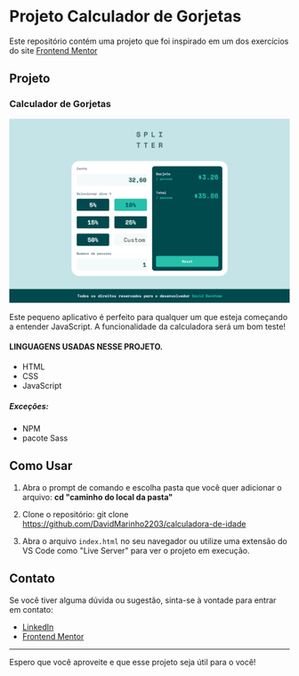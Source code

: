 # Projeto Calculador de Gorjetas

Este repositório contém uma projeto que foi inspirado em um dos exercícios do site [Frontend Mentor](https://www.frontendmentor.io/)


## Projeto

### Calculador de Gorjetas

![Calculador de Gorjetas](./assets/img/screenshot.png)

Este pequeno aplicativo é perfeito para qualquer um que esteja começando a entender JavaScript. A funcionalidade da calculadora será um bom teste!

#### LINGUAGENS USADAS NESSE PROJETO.

- HTML
- CSS
- JavaScript

##### Exceções:

- NPM
- pacote Sass


## Como Usar
1. Abra o prompt de comando e escolha pasta que você quer adicionar o arquivo:
   **cd "caminho do local da pasta"**

1. Clone o repositório:
   git clone https://github.com/DavidMarinho2203/calculadora-de-idade

2. Abra o arquivo `index.html` no seu navegador ou utilize uma extensão do VS Code como "Live Server" para ver o projeto em execução.

## Contato

Se você tiver alguma dúvida ou sugestão, sinta-se à vontade para entrar em contato:

- [LinkedIn](https://www.linkedin.com/in/david-beckham-278644227/)
- [Frontend Mentor](https://www.frontendmentor.io/profile/DavidMarinho2203)

---

Espero que você aproveite e que esse projeto seja útil para o você!
